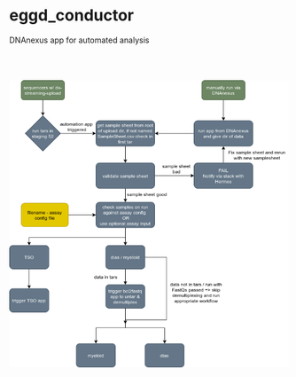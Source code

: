# eggd_conductor
DNAnexus app for automated analysis

<p align="center">
    <img style="padding-top:50px" src="images/workflow.png">
</p>